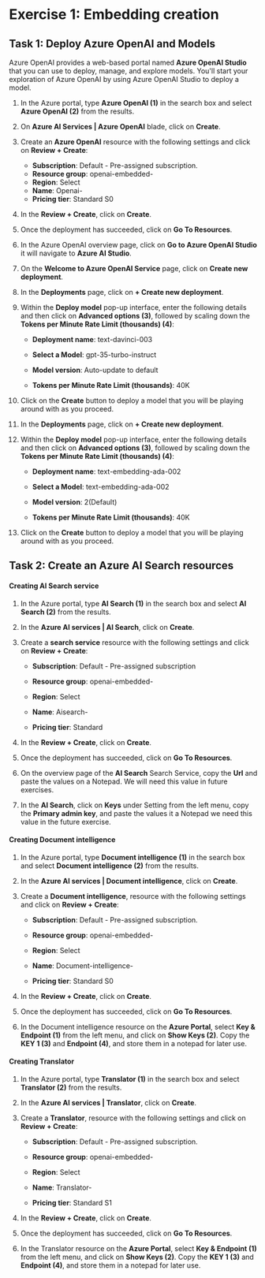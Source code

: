 # Exercise 1: Embedding creation


## Task 1: Deploy Azure OpenAI and Models

Azure OpenAI provides a web-based portal named **Azure OpenAI Studio** that you can use to deploy, manage, and explore models. You'll start your exploration of Azure OpenAI by using Azure OpenAI Studio to deploy a model.

1. In the Azure portal, type **Azure OpenAI (1)** in the search box and select **Azure OpenAI (2)** from the results.

1. On **Azure AI Services | Azure OpenAI** blade, click on **Create**.

   
1. Create an **Azure OpenAI** resource with the following settings and click on **Review + Create**:
   
    - **Subscription**: Default - Pre-assigned subscription.
    - **Resource group**: openai-embedded-<inject key="Deployment ID" enableCopy="false"></inject>
    - **Region**: Select **<inject key="Region" enableCopy="false" />**
    - **Name**: Openai-<inject key="Deployment ID" enableCopy="false"></inject>
    - **Pricing tier**: Standard S0
  
1. In the **Review + Create**, click on **Create**.
     

1. Once the deployment has succeeded, click on **Go To Resources**.      


3. In the Azure OpenAI overview page, click on **Go to Azure OpenAI Studio** it will navigate to **Azure AI Studio**.



5. On the **Welcome to Azure OpenAI Service** page, click on **Create new deployment**.

   

6. In the **Deployments** page, click on **+ Create new deployment**.

   

7. Within the **Deploy model** pop-up interface, enter the following details and then click on **Advanced options (3)**, followed by scaling down the **Tokens per Minute Rate Limit (thousands) (4)**:
    

    - **Deployment name**: text-davinci-003

    - **Select a Model**: gpt-35-turbo-instruct
    
    - **Model version**: Auto-update to default
    
    - **Tokens per Minute Rate Limit (thousands)**: 40K

      
8. Click on the **Create** button to deploy a model that you will be playing around with as you proceed.

9. In the **Deployments** page, click on **+ Create new deployment**.

   

10. Within the **Deploy model** pop-up interface, enter the following details and then click on **Advanced options (3)**, followed by scaling down the **Tokens per Minute Rate Limit (thousands) (4)**:
    

    - **Deployment name**: text-embedding-ada-002

    - **Select a Model**: text-embedding-ada-002
    
    - **Model version**: 2(Default)
    
    - **Tokens per Minute Rate Limit (thousands)**: 40K
  

11. Click on the **Create** button to deploy a model that you will be playing around with as you proceed.


## Task 2: Create an Azure AI Search resources

#### Creating AI Search service

1. In the Azure portal, type **AI Search (1)** in the search box and select **AI Search (2)** from the results.


1. In the **Azure AI services | AI Search**, click on **Create**.

   
1. Create a **search service** resource with the following settings and click on **Review + Create**:
   
    - **Subscription**: Default - Pre-assigned subscription
    
    - **Resource group**: openai-embedded-<inject key="Deployment ID" enableCopy="false"></inject>
    
    - **Region**: Select <inject key="Region" enableCopy="false" />
    
    - **Name**: Aisearch-<inject key="Deployment ID" enableCopy="false"></inject>
    
    - **Pricing tier**: Standard


1. In the **Review + Create**, click on **Create**.
     

1. Once the deployment has succeeded, click on **Go To Resources**.


1. On the overview page of the **AI Search** Search Service, copy the **Url** and paste the values on a Notepad. We will need this value in future exercises.

     
1. In the **AI Search**, click on **Keys** under Setting from the left menu, copy the **Primary admin key**, and paste the values it a Notepad we need this value in the future exercise.

    
#### Creating Document intelligence

1. In the Azure portal, type **Document intelligence (1)** in the search box and select **Document intelligence (2)** from the results.


1. In the **Azure AI services | Document intelligence**, click on **Create**.

    

1. Create a **Document intelligence**, resource with the following settings and click on **Review + Create**:
   
    - **Subscription**: Default - Pre-assigned subscription.
    
    - **Resource group**: openai-embedded-<inject key="Deployment ID" enableCopy="false"></inject>
    
    - **Region**: Select <inject key="Region" enableCopy="false" />
    
    - **Name**: Document-intelligence-<inject key="Deployment ID" enableCopy="false"></inject>
    
    - **Pricing tier**: Standard S0
    
    
1. In the **Review + Create**, click on **Create**.

    

1. Once the deployment has succeeded, click on **Go To Resources**.

       

1. In the Document intelligence resource on the **Azure Portal**, select **Key & Endpoint (1)** from the left menu, and click on **Show Keys (2)**. Copy the **KEY 1 (3)** and **Endpoint (4)**, and store them in a notepad for later use.


#### Creating Translator

1. In the Azure portal, type **Translator (1)** in the search box and select **Translator (2)** from the results.


1. In the **Azure AI services | Translator**, click on **Create**.

    

1. Create a **Translator**, resource with the following settings and click on **Review + Create**:
   
    - **Subscription**: Default - Pre-assigned subscription.
    
    - **Resource group**: openai-embedded-<inject key="Deployment ID" enableCopy="false"></inject>
    
    - **Region**: Select <inject key="Region" enableCopy="false" />
    
    - **Name**: Translator-<inject key="Deployment ID" enableCopy="false"></inject>
    
    - **Pricing tier**: Standard S1
    
    
1. In the **Review + Create**, click on **Create**.

    

1. Once the deployment has succeeded, click on **Go To Resources**.


1. In the Translator resource on the **Azure Portal**, select **Key & Endpoint (1)** from the left menu, and click on **Show Keys (2)**. Copy the **KEY 1 (3)** and **Endpoint (4)**, and store them in a notepad for later use.


